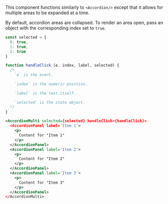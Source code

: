 This component functions similarly to `<Accordion/>` except that it allows for multiple areas to be expanded at a time.

By default, accordion areas are collapsed. To render an area open, pass an object with the corresponding index set to `true`.

```js
const selected = {
  0: true,
  1: true,
  2: true
}

function handleClick (e, index, label, selected) {
  /*
    `e` is the event.

    `index` is the numeric position.

    `label` is the text itself.

    `selected` is the state object.
  */
}
```

```xml
<AccordionMulti selected={selected} handleClick={handleClick}>
  <AccordionPanel label='Item 1'>
    <p>
      Content for "Item 1"
    </p>
  </AccordionPanel>
  <AccordionPanel label='Item 2'>
    <p>
      Content for "Item 2"
    </p>
  </AccordionPanel>
  <AccordionPanel label='Item 3'>
    <p>
      Content for "Item 3"
    </p>
  </AccordionPanel>
</AccordionMulti>
```